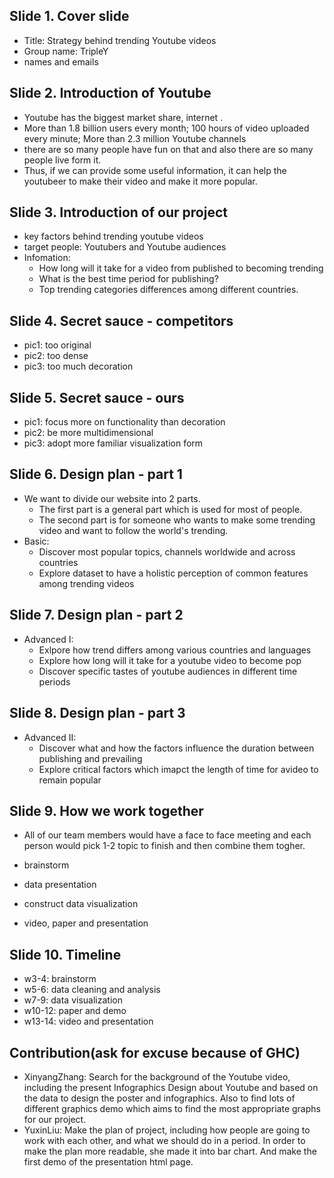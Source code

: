 
## Slide 1. Cover slide
 - Title: Strategy behind trending Youtube videos
 - Group name: TripleY
 - names and emails

## Slide 2. Introduction of Youtube
 - Youtube has the biggest market share, internet . 
 - More than 1.8 billion users every month; 100 hours of video uploaded every minute; More than 2.3 million Youtube channels
 - there are so many people have fun on that and also there are so many people live form it. 
 - Thus, if we can provide some useful information, it can help the youtubeer to make their video and make it more popular.  

## Slide 3. Introduction of our project
 - key factors behind trending youtube videos
 - target people: Youtubers and Youtube audiences
 - Infomation:
    - How long will it take for a video from published to becoming trending
    - What is the best time period for publishing?
    - Top trending categories differences among different countries.

## Slide 4. Secret sauce - competitors
 - pic1: too original
 - pic2: too dense
 - pic3: too much decoration
 ## Slide 5. Secret sauce - ours
 - pic1: focus more on functionality than decoration
 - pic2: be more multidimensional
 - pic3: adopt more familiar visualization form

## Slide 6. Design plan - part 1
 - We want to divide our website into 2 parts. 
    - The first part is a general part which is used for most of people.
    - The second part is for someone who wants to make some trending video and want to follow the world's trending.
 - Basic:
    - Discover most popular topics, channels worldwide and across countries 
    - Explore dataset to have a holistic perception of common features among trending videos

## Slide 7. Design plan - part 2
 - Advanced I:
    - Exlpore how trend differs among various countries and languages
    - Explore how long will it take for a youtube video to become pop
    - Discover specific tastes of youtube audiences in different time periods 

## Slide 8. Design plan - part 3
 - Advanced II:
    - Discover what and how the factors influence the duration between publishing and prevailing
    - Explore critical factors which imapct the length of time for avideo to remain popular

## Slide 9. How we work together
 - All of our team members would have a face to face meeting and each person would pick 1-2 topic to finish and then combine them togher.
 - brainstorm

 - data presentation
 - construct data visualization
 - video, paper and presentation

## Slide 10. Timeline
 - w3-4: brainstorm
 - w5-6: data cleaning and analysis
 - w7-9: data visualization
 - w10-12: paper and demo
 - w13-14: video and presentation
 
 ## Contribution(ask for excuse because of GHC)
 - XinyangZhang: Search for the background of the Youtube video, including the present Infographics Design about Youtube and based on the data to design the poster and infographics. Also to find lots of different graphics demo which aims to find the most appropriate graphs for our project.
- YuxinLiu: Make the plan of project, including how people are going to work with each other, and what we should do in a period. In order to make the plan more readable, she made it into bar chart. And make the first demo of the presentation html page.